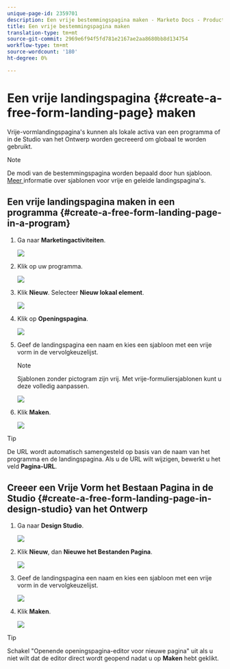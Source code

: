 ```yaml
---
unique-page-id: 2359701
description: Een vrije bestemmingspagina maken - Marketo Docs - Productdocumentatie
title: Een vrije bestemmingspagina maken
translation-type: tm+mt
source-git-commit: 2969e6f94f5fd781e2167ae2aa8680bb8d134754
workflow-type: tm+mt
source-wordcount: '180'
ht-degree: 0%

---
```



# Een vrije landingspagina {#create-a-free-form-landing-page} maken

Vrije-vormlandingspagina&#39;s kunnen als lokale activa van een programma of in de Studio van het Ontwerp worden gecreeerd om globaal te worden gebruikt.

>[!NOTE]
>
>De modi van de bestemmingspagina worden bepaald door hun sjabloon. [Meer ](/help/marketo/product-docs/demand-generation/landing-pages/understanding-landing-pages/understanding-free-form-vs-guided-landing-pages.md) informatie over sjablonen voor vrije en geleide landingspagina&#39;s.

## Een vrije landingspagina maken in een programma {#create-a-free-form-landing-page-in-a-program}

1. Ga naar **Marketingactiviteiten**.

   ![](assets/login-marketing-activities.png)

1. Klik op uw programma.

   ![](assets/image2015-5-19-12-3a46-3a47.png)

1. Klik **Nieuw**. Selecteer **Nieuw lokaal element**.

   ![](assets/image2015-5-19-12-3a47-3a27.png)

1. Klik op **Openingspagina**.

   ![](assets/image2014-9-16-12-3a58-3a49.png)

1. Geef de landingspagina een naam en kies een sjabloon met een vrije vorm in de vervolgkeuzelijst.

   >[!NOTE]
   >
   >Sjablonen zonder pictogram zijn vrij. Met vrije-formuliersjablonen kunt u deze volledig aanpassen.

   ![](assets/image2015-5-19-12-3a51-3a13.png)

1. Klik **Maken**.

   ![](assets/image2015-5-19-12-3a52-3a8.png)

>[!TIP]
>
>De URL wordt automatisch samengesteld op basis van de naam van het programma en de landingspagina. Als u de URL wilt wijzigen, bewerkt u het veld **Pagina-URL**.

## Creeer een Vrije Vorm het Bestaan Pagina in de Studio {#create-a-free-form-landing-page-in-design-studio} van het Ontwerp

1. Ga naar **Design Studio**.

   ![](assets/designstudio.png)

1. Klik **Nieuw**, dan **Nieuwe het Bestanden Pagina**.

   ![](assets/image2014-9-16-13-3a0-3a43.png)

1. Geef de landingspagina een naam en kies een sjabloon met een vrije vorm in de vervolgkeuzelijst.

   ![](assets/image2015-5-19-13-3a30-3a25.png)

1. Klik **Maken**.

   ![](assets/image2015-5-19-13-3a33-3a43.png)

>[!TIP]
>
>Schakel &quot;Openende openingspagina-editor voor nieuwe pagina&quot; uit als u niet wilt dat de editor direct wordt geopend nadat u op **Maken** hebt geklikt.
